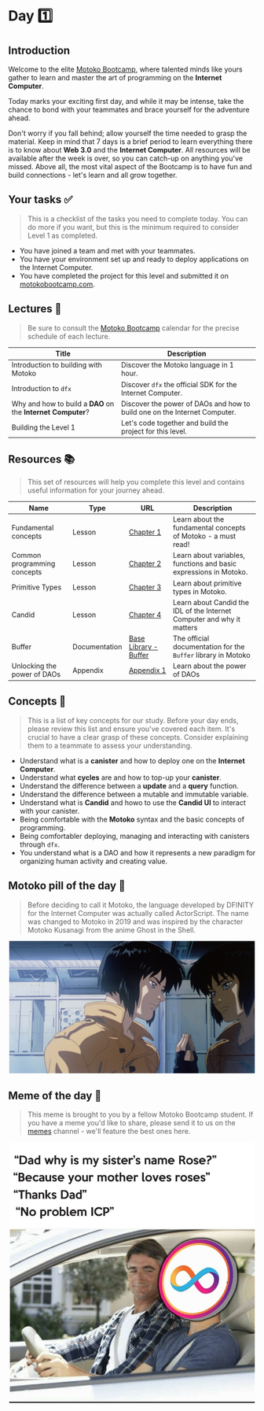 # Day 1️⃣

## Introduction

Welcome to the elite [Motoko Bootcamp](https://twitter.com/motoko_bootcamp), where talented minds like yours gather to learn and master the art of programming on the **Internet Computer**.

Today marks your exciting first day, and while it may be intense, take the chance to bond with your teammates and brace yourself for the adventure ahead. <br/>

Don't worry if you fall behind; allow yourself the time needed to grasp the material. Keep in mind that 7 days is a brief period to learn everything there is to know about **Web 3.0** and the **Internet Computer**. All resources will be available after the week is over, so you can catch-up on anything you've missed.
Above all, the most vital aspect of the Bootcamp is to have fun and build connections - let's learn and all grow together.

## Your tasks ✅

> This is a checklist of the tasks you need to complete today. You can do more if you want, but this is the minimum required to consider Level 1 as completed.

- You have joined a team and met with your teammates.
- You have your environment set up and ready to deploy applications on the Internet Computer.
- You have completed the project for this level and submitted it on [motokobootcamp.com](https://motokobootcamp.com/).

## Lectures 🍿

> Be sure to consult the [Motoko Bootcamp](https://calendar.google.com/calendar/u/0/embed?src=c_1a1c0c95f41c3d5729532726aaa57d96e991c5d3254b0f9e02fdf4d9babf4401@group.calendar.google.com) calendar for the precise schedule of each lecture.

| Title                                                        | Description                                                               |
| ------------------------------------------------------------ | ------------------------------------------------------------------------- |
| Introduction to building with Motoko </a>                    | Discover the Motoko language in 1 hour.                                   |
| Introduction to `dfx`                                        | Discover `dfx` the official SDK for the Internet Computer.                |
| Why and how to build a **DAO** on the **Internet Computer**? | Discover the power of DAOs and how to build one on the Internet Computer. |
| Building the Level 1                                         | Let's code together and build the project for this level.                 |

## Resources 📚

> This set of resources will help you complete this level and contains useful information for your journey ahead.

| Name                        | Type          | URL                                                                                                     | Description                                                            |
| --------------------------- | ------------- | ------------------------------------------------------------------------------------------------------- | ---------------------------------------------------------------------- |
| Fundamental concepts        | Lesson        | [Chapter 1](https://github.com/motoko-bootcamp/dao-adventure/blob/main/lessons/chapter-1/CHAPTER-1.MD)  | Learn about the fundamental concepts of Motoko - a must read!          |
| Common programming concepts | Lesson        | [Chapter 2](https://github.com/motoko-bootcamp/dao-adventure/blob/main/lessons/chapter-2/CHAPTER-2.MD)  | Learn about variables, functions and basic expressions in Motoko.      |
| Primitive Types             | Lesson        | [Chapter 3](https://github.com/motoko-bootcamp/dao-adventure/blob/main/lessons/chapter-3/CHAPTER-3.MD)  | Learn about primitive types in Motoko.                                 |
| Candid                      | Lesson        | [Chapter 4](https://github.com/motoko-bootcamp/dao-adventure/blob/main/lessons/chapter-4/CHAPTER-4.MD)  | Learn about Candid the IDL of the Internet Computer and why it matters |
| Buffer                      | Documentation | [Base Library - Buffer](https://internetcomputer.org/docs/current/motoko/main/base/Buffer)              | The official documentation for the `Buffer` library in Motoko          |
| Unlocking the power of DAOs | Appendix      | [Appendix 1](https://github.com/motoko-bootcamp/dao-adventure/blob/main/lessons/appendix-1/APPENDIX-1.MD) | Learn about the power of DAOs                                          |

## Concepts 🧠

> This is a list of key concepts for our study. Before your day ends, please review this list and ensure you've covered each item. It's crucial to have a clear grasp of these concepts. Consider explaining them to a teammate to assess your understanding.

- Understand what is a **canister** and how to deploy one on the **Internet Computer**.
- Understand what **cycles** are and how to top-up your **canister**.
- Understand the difference between a **update** and a **query** function.
- Understand the difference between a mutable and immutable variable.
- Understand what is **Candid** and howo to use the **Candid UI** to interact with your canister.
- Being comfortable with the **Motoko** syntax and the basic concepts of programming.
- Being comfortabler deploying, managing and interacting with canisters through `dfx`.
- You understand what is a DAO and how it represents a new paradigm for organizing human activity and creating value.

## Motoko pill of the day 💊

> Before deciding to call it Motoko, the language developed by DFINITY for the Internet Computer was actually called ActorScript. The name was changed to Motoko in 2019 and was inspired by the character Motoko Kusanagi from the anime Ghost in the Shell.

<p align="center"><img src="../../assets/level_1/guide/motoko_kusanagi.png" style="width: 500px;" /></p>

## Meme of the day 🙈

> This meme is brought to you by a fellow Motoko Bootcamp student. If you have a meme you'd like to share, please send it to us on the [memes](https://discord.gg/vwEC5RcKBv) channel - we'll feature the best ones here.

<p align="center"><img src="../../assets/level_1/guide/meme_level_1.jpg" style="width: 500px;" /></p>
